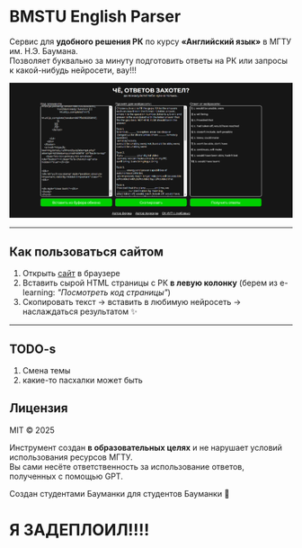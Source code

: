 # BMSTU English Parser

Сервис для **удобного решения РК** по курсу **«Английский язык»** в МГТУ им. Н.Э. Баумана.  
Позволяет буквально за минуту подготовить ответы на РК или запросы к какой-нибудь нейросети, вау!!!

![интерфейс](./example.png)

---

## Как пользоваться сайтом

1. Открыть [сайт](https://ramz1ks.github.io/bmstu-english/) в браузере
2. Вставить сырой HTML страницы с РК **в левую колонку** (берем из e-learning: _"Посмотреть код страницы"_)
3. Скопировать текст → вставить в любимую нейросеть → наслаждаться результатом ✨

---

## TODO-s
1. Смена темы
2. какие-то пасхалки может быть

## Лицензия

MIT © 2025

Инструмент создан **в образовательных целях** и не нарушает условий использования ресурсов МГТУ.  
Вы сами несёте ответственность за использование ответов, полученных с помощью GPT.

Создан студентами Бауманки для студентов Бауманки 🤝

# Я ЗАДЕПЛОИЛ!!!!
